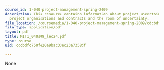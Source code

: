 ```yaml
---
course_id: 1-040-project-management-spring-2009
description: This resource contains information about project uncertainity management,
  project organisations and contracts and the room of uncertainty.
file_location: /coursemedia/1-040-project-management-spring-2009/cdcbdfc750fe20a9bac33ec23a7358df_MIT1_040s09_lec24.pdf
file_type: application/pdf
layout: pdf
title: MIT1_040s09_lec24.pdf
type: course
uid: cdcbdfc750fe20a9bac33ec23a7358df

---
```

None
